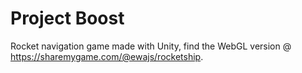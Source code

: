 # Project Boost

Rocket navigation game made with Unity, find the WebGL version @ https://sharemygame.com/@ewajs/rocketship.
